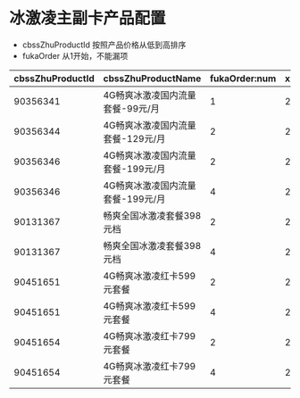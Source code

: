 
# 冰激凌主副卡产品配置
* cbssZhuProductId 按照产品价格从低到高排序
* fukaOrder 从1开始，不能漏项

cbssZhuProductId | cbssZhuProductName | fukaOrder:num | xxFukaProductId | xxFukaProductName
----------|----------|------|------|---------
90356341 | 4G畅爽冰激凌国内流量套餐-99元/月 | 1 | 20000385 | 冰激凌红卡副卡-2元
90356344 | 4G畅爽冰激凌国内流量套餐-129元/月 | 2 | 20000385 | 冰激凌红卡副卡-2元
90356346 | 4G畅爽冰激凌国内流量套餐-199元/月 | 2 | 20000386 | 冰激凌红卡副卡-0元
90356346 | 4G畅爽冰激凌国内流量套餐-199元/月 | 4 | 20000384 | 冰激凌红卡副卡-10元
90131367 | 畅爽全国冰激凌套餐398元档 | 2 | 20000386 | 冰激凌红卡副卡-0元
90131367 | 畅爽全国冰激凌套餐398元档 | 4 | 20000384 | 冰激凌红卡副卡-10元
90451651 | 4G畅爽冰激凌红卡599元套餐 | 2 | 20000386 | 冰激凌红卡副卡-0元
90451651 | 4G畅爽冰激凌红卡599元套餐 | 4 | 20000384 | 冰激凌红卡副卡-10元
90451654 | 4G畅爽冰激凌红卡799元套餐 | 2 | 20000386 | 冰激凌红卡副卡-0元
90451654 | 4G畅爽冰激凌红卡799元套餐 | 4 | 20000384 | 冰激凌红卡副卡-10元
